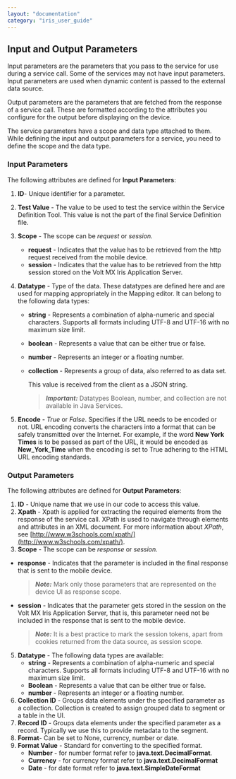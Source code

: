 ```yaml
---
layout: "documentation"
category: "iris_user_guide"
---
```

                         


Input and Output Parameters
---------------------------

Input parameters are the parameters that you pass to the service for use during a service call. Some of the services may not have input parameters. Input parameters are used when dynamic content is passed to the external data source.

Output parameters are the parameters that are fetched from the response of a service call. These are formatted according to the attributes you configure for the output before displaying on the device.

The service parameters have a scope and data type attached to them. While defining the input and output parameters for a service, you need to define the scope and the data type.

### Input Parameters

The following attributes are defined for **Input Parameters**:

1.  **ID**\- Unique identifier for a parameter.
2.  **Test Value** - The value to be used to test the service within the Service Definition Tool. This value is not the part of the final Service Definition file.
3.  **Scope** - The scope can be _request_ or _session._
    *   **request** - Indicates that the value has to be retrieved from the http request received from the mobile device.
    *   **session** - Indicates that the value has to be retrieved from the http session stored on the Volt MX Iris Application Server.
4.  **Datatype** - Type of the data. These datatypes are defined here and are used for mapping appropriately in the Mapping editor. It can belong to the following data types:
    *   **string** - Represents a combination of alpha-numeric and special characters. Supports all formats including UTF-8 and UTF-16 with no maximum size limit.
    *   **boolean** - Represents a value that can be either true or false.
    *   **number** - Represents an integer or a floating number.
    *   **collection** - Represents a group of data, also referred to as data set.
        
        This value is received from the client as a JSON string.
        
        > **_Important:_** Datatypes Boolean, number, and collection are not available in Java Services.
        
5.  **Encode** - _True_ or _False_. Specifies if the URL needs to be encoded or not. URL encoding converts the characters into a format that can be safely transmitted over the Internet. For example, if the word **New York Times** is to be passed as part of the URL, it would be encoded as **New_York_Time** when the encoding is set to True adhering to the HTML URL encoding standards.

### Output Parameters

The following attributes are defined for **Output Parameters**:

1.  **ID** - Unique name that we use in our code to access this value.
2.  **Xpath** - Xpath is applied for extracting the required elements from the response of the service call. XPath is used to navigate through elements and attributes in an XML document. For more information about _XPath_, see [http://www.w3schools.com/xpath/](http://www.w3schools.com/xpath/).
3.  **Scope** - The scope can be _response_ or _session._

*   **response** - Indicates that the parameter is included in the final response that is sent to the mobile device.
    
    > **_Note:_** Mark only those parameters that are represented on the device UI as response scope.
    
*   **session** - Indicates that the parameter gets stored in the session on the Volt MX Iris Application Server, that is, this parameter need not be included in the response that is sent to the mobile device.
    
    > **_Note:_** It is a best practice to mark the session tokens, apart from cookies returned from the data source, as session scope.
    

5.  **Datatype** - The following data types are available:
    *   **string** - Represents a combination of alpha-numeric and special characters. Supports all formats including UTF-8 and UTF-16 with no maximum size limit.
    *   **Boolean** - Represents a value that can be either true or false.
    *   **number** - Represents an integer or a floating number.
6.  **Collection ID** - Groups data elements under the specified parameter as a collection. Collection is created to assign grouped data to segment or a table in the UI.
7.  **Record ID** - Groups data elements under the specified parameter as a record. Typically we use this to provide metadata to the segment.
8.  **Format**\- Can be set to None, currency, number or date.
9.  **Format Value** - Standard for converting to the specified format.
    *   **Number** - for number format refer to **java.text.DecimalFormat**.
    *   **Currency** - for currency format refer to **java.text.DecimalFormat**
    *   **Date** - for date format refer to **java.text.SimpleDateFormat**

